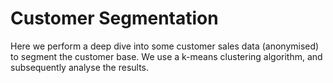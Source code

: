 # Customer Segmentation
Here we perform a deep dive into some customer sales data (anonymised) to segment the customer base. We use a k-means clustering algorithm, and subsequently analyse the results.
